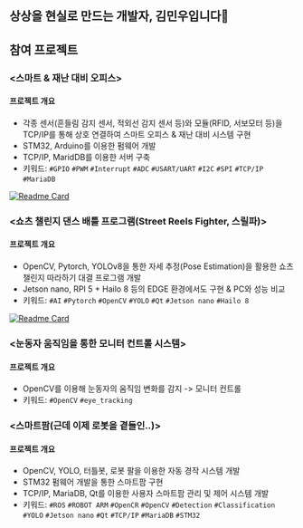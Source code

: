## 상상을 현실로 만드는 개발자, 김민우입니다👋

<!--
**KINGMINWOO/KINGMINWOO** is a ✨ _special_ ✨ repository because its `README.md` (this file) appears on your GitHub profile.

Here are some ideas to get you started:

- 🔭 I’m currently working on ...
- 🌱 I’m currently learning ...
- 👯 I’m looking to collaborate on ...
- 🤔 I’m looking for help with ...
- 💬 Ask me about ...
- 📫 How to reach me: ...
- 😄 Pronouns: ...
- ⚡ Fun fact: ...
-->
<!--[![KINGMINWOO's GitHub stats](https://github-readme-stats.vercel.app/api?username=KINGMINWOO)](https://github.com/anuraghazra/github-readme-stats)-->
## 참여 프로젝트

### **<스마트 & 재난 대비 오피스>**

#### 프로젝트 개요

- 각종 센서(흔들림 감지 센서, 적외선 감지 센서 등)와 모듈(RFID, 서보모터 등)을 TCP/IP를 통해 상호 연결하여 스마트 오피스 & 재난 대비 시스템 구현
- STM32, Arduino를 이용한 펌웨어 개발
- TCP/IP, MaridDB를 이용한 서버 구축
- 키워드: `#GPIO` `#PWM` `#Interrupt` `#ADC` `#USART/UART` `#I2C` `#SPI`  `#TCP/IP` `#MariaDB`

[![Readme Card](https://github-readme-stats.vercel.app/api/pin/?username=KINGMINWOO&repo=intel_1st_miniproject)](https://github.com/KINGMINWOO/intel_1st_miniproject)

### **<쇼츠 챌린지 댄스 배틀 프로그램(Street Reels Fighter, 스릴파)>**
#### 프로젝트 개요
- OpenCV, Pytorch, YOLOv8을 통한 자세 추정(Pose Estimation)을 활용한 쇼츠 챌린지 따라하기 대결 프로그램 개발
- Jetson nano, RPI 5 + Hailo 8 등의 EDGE 환경에서도 구현 & PC와 성능 비교
- 키워드: `#AI` `#Pytorch` `#OpenCV` `#YOLO` `#Qt` `#Jetson nano` `#Hailo 8`

[![Readme Card](https://github-readme-stats.vercel.app/api/pin/?username=KINGMINWOO&repo=StreetReelsFighter)](https://github.com/KINGMINWOO/StreetReelsFighter)

### **<눈동자 움직임을 통한 모니터 컨트롤 시스템>**
#### 프로젝트 개요
- OpenCV를 이용해 눈동자의 움직임 변화를 감지 -> 모니터 컨트롤
- 키워드: `#OpenCV` `#eye_tracking` 

### **<스마트팜(근데 이제 로봇을 곁들인..)>**
#### 프로젝트 개요
- OpenCV, YOLO, 터틀봇, 로봇 팔을 이용한 자동 경작 시스템 개발
- STM32 펌웨어 개발을 통한 스마트팜 구현
- TCP/IP, MariaDB, Qt를 이용한 사용자 스마트팜 관리 및 제어 시스템 개발
- 키워드: `#ROS` `#ROBOT ARM` `#OpenCR` `#OpenCV` `#Detection` `#Classification` `#YOLO` `#Jetson nano` `#Qt` `#TCP/IP` `#MariaDB` `#STM32`
